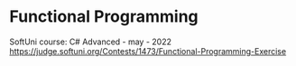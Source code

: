 # Functional Programming

SoftUni course: C# Advanced - may - 2022
https://judge.softuni.org/Contests/1473/Functional-Programming-Exercise
